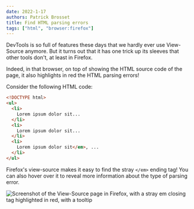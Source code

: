 ```yaml
---
date: 2022-1-17
authors: Patrick Brosset
title: Find HTML parsing errors
tags: ["html", "browser:firefox"]
---
```

DevTools is so full of features these days that we hardly ever use View-Source anymore. But it turns out that it has one trick up its sleeves that other tools don't, at least in Firefox.

Indeed, in that browser, on top of showing the HTML source code of the page, it also highlights in red the HTML parsing errors!

Consider the following HTML code:

```html
<!DOCTYPE html>
<ul>
  <li>
    Lorem ipsum dolor sit...
  </li>
  <li>
    Lorem ipsum dolor sit...
  </li>
  <li>
    Lorem ipsum dolor sit</em>, ...
  </li>
</ul>
```

Firefox's view-source makes it easy to find the stray `</em>` ending tag! You can also hover over it to reveal more information about the type of parsing error.

![Screenshot of the View-Source page in Firefox, with a stray em closing tag highlighted in red, with a tooltip](/assets/img/find-html-parsing-errors.png)
